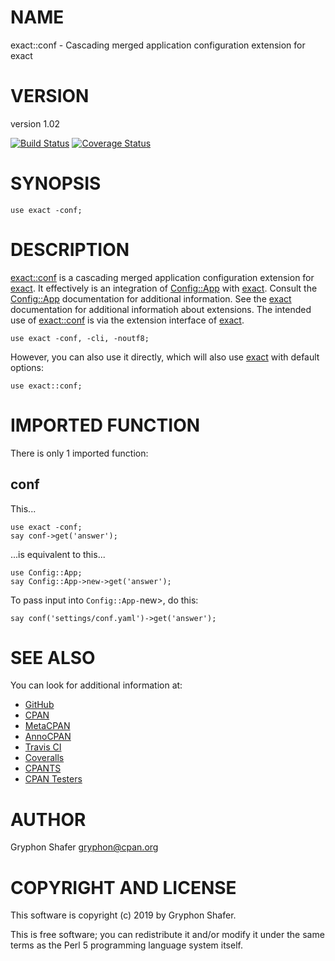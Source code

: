 # NAME

exact::conf - Cascading merged application configuration extension for exact

# VERSION

version 1.02

[![Build Status](https://travis-ci.org/gryphonshafer/exact-conf.svg)](https://travis-ci.org/gryphonshafer/exact-conf)
[![Coverage Status](https://coveralls.io/repos/gryphonshafer/exact-conf/badge.png)](https://coveralls.io/r/gryphonshafer/exact-conf)

# SYNOPSIS

    use exact -conf;

# DESCRIPTION

[exact::conf](https://metacpan.org/pod/exact::conf) is a cascading merged application configuration extension for
[exact](https://metacpan.org/pod/exact). It effectively is an integration of [Config::App](https://metacpan.org/pod/Config::App) with [exact](https://metacpan.org/pod/exact).
Consult the [Config::App](https://metacpan.org/pod/Config::App) documentation for additional information.
See the [exact](https://metacpan.org/pod/exact) documentation for additional informatioh about
extensions. The intended use of [exact::conf](https://metacpan.org/pod/exact::conf) is via the extension interface
of [exact](https://metacpan.org/pod/exact).

    use exact -conf, -cli, -noutf8;

However, you can also use it directly, which will also use [exact](https://metacpan.org/pod/exact) with
default options:

    use exact::conf;

# IMPORTED FUNCTION

There is only 1 imported function:

## conf

This...

    use exact -conf;
    say conf->get('answer');

...is equivalent to this...

    use Config::App;
    say Config::App->new->get('answer');

To pass input into `Config::App-`new>, do this:

    say conf('settings/conf.yaml')->get('answer');

# SEE ALSO

You can look for additional information at:

- [GitHub](https://github.com/gryphonshafer/exact-conf)
- [CPAN](http://search.cpan.org/dist/exact-conf)
- [MetaCPAN](https://metacpan.org/pod/exact::conf)
- [AnnoCPAN](http://annocpan.org/dist/exact-conf)
- [Travis CI](https://travis-ci.org/gryphonshafer/exact-conf)
- [Coveralls](https://coveralls.io/r/gryphonshafer/exact-conf)
- [CPANTS](http://cpants.cpanauthors.org/dist/exact-conf)
- [CPAN Testers](http://www.cpantesters.org/distro/D/exact-conf.html)

# AUTHOR

Gryphon Shafer <gryphon@cpan.org>

# COPYRIGHT AND LICENSE

This software is copyright (c) 2019 by Gryphon Shafer.

This is free software; you can redistribute it and/or modify it under
the same terms as the Perl 5 programming language system itself.

